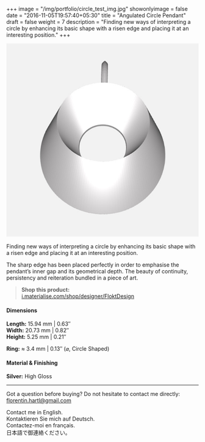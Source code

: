 +++
image = "/img/portfolio/circle_test_img.jpg"
showonlyimage = false
date = "2016-11-05T19:57:40+05:30"
title = "Angulated Circle Pendant"
draft = false
weight = 7
description = "Finding new ways of interpreting a circle by enhancing its basic shape with a risen edge and placing it at an interesting position."
+++

![Angulated Circle Pendant](/img/portfolio/circle_test_img.jpg)

Finding new ways of interpreting a circle by enhancing its basic shape with a risen edge and placing it at an interesting position.
<!--more-->

The sharp edge has been placed perfectly in order to emphasise the pendant’s inner gap and its geometrical depth. The beauty of continuity, persistency and reiteration bundled in a piece of art.

> **Shop this product:**  
[i.materialise.com/shop/designer/FloktDesign](https://i.materialise.com/de/shop/designer/FloktDesign)

#### Dimensions

**Length:** 15.94 mm | 0.63″  
**Width:** 20.73 mm | 0.82″  
**Height:** 5.25 mm | 0.21″

**Ring:** ≈ 3.4 mm | 0.13″ (⌀, Circle Shaped)

#### Material & Finishing

**Silver:** High Gloss  

---

Got a question before buying? Do not hesitate to contact me directly:
florentin.hartl@gmail.com

Contact me in English.  
Kontaktieren Sie mich auf Deutsch.  
Contactez-moi en français.  
日本語で御連絡ください。